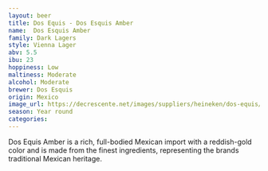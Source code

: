 ```yaml
---
layout: beer
title: Dos Equis - Dos Esquis Amber
name:  Dos Esquis Amber
family: Dark Lagers 
style: Vienna Lager
abv: 5.5
ibu: 23
hoppiness: Low
maltiness: Moderate
alcohol: Moderate
brewer: Dos Esquis
origin: Mexico
image_url: https://decrescente.net/images/suppliers/heineken/dos-equis/dos-equis-amber/amber-bottle-lg.png
season: Year round
categories:
---
```


Dos Equis Amber is a rich, full-bodied Mexican import with a reddish-gold color and is made from the finest ingredients, representing the brands traditional Mexican heritage.